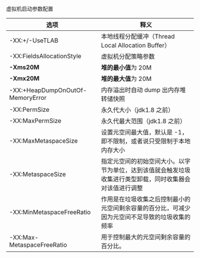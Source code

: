 虚拟机启动参数配置

| 选项                             | 释义                                                         |
| -------------------------------- | ------------------------------------------------------------ |
| -XX:+/-UseTLAB                   | 本地线程分配缓冲（Thread Local Allocation Buffer）           |
| -XX:FieldsAllocationStyle        | 虚拟机分配策略参数                                           |
| **-Xms20M**                      | **堆的最小值**为 20M                                         |
| **-Xmx20M**                      | **堆的最大值**为 20M                                         |
| -XX:+HeapDumpOnOutOf-MemoryError | 内存溢出时自动 dump 出内存堆转储快照                         |
| -XX:PermSize                     | 永久代大小（jdk1.8 之前）                                    |
| -XX:MaxPermSize                  | 永久代最大范围（jdk1.8 之前）                                |
| -XX:MaxMetaspaceSize             | 设置元空间最大值，默认是  -1，即不限制，或者说只受限制于本地内存大小 |
| -XX:MetaspaceSize                | 指定元空间的初始空间大小。以字节为单位，达到该值就会触发垃圾收集进行类型卸载，同时收集器会对该值进行调整 |
| -XX:MinMetaspaceFreeRatio        | 作用是在垃圾收集之后控制最小的元空间剩余容量的百分比，可减少因为元空间不足导致的垃圾收集的频率 |
| -XX:Max-MetaspaceFreeRatio       | 用于控制最大的元空间剩余容量的百分比。                       |

